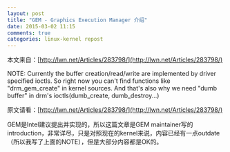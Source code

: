 ```yaml
---
layout: post
title: "GEM - Graphics Execution Manager 介绍"
date: 2015-03-02 11:15
comments: true
categories: linux-kernel repost
---
```


本文来自：[http://lwn.net/Articles/283798/](http://lwn.net/Articles/283798/)

NOTE: Currently the buffer creation/read/write are implemented by driver specified ioctls. So right now you can't find functions like "drm_gem_create" in kernel sources.
And that's also why we need "dumb buffer" in drm's ioctls(dumb_create, dumb_destroy...)

<!-- more -->

原文请看：[http://lwn.net/Articles/283798/](http://lwn.net/Articles/283798/)

GEM是Intel建议提出并实现的，所以这篇文章是GEM maintainer写的introduction，非常详尽，只是对照现在的kernel来说，内容已经有一点outdate（所以我写了上面的NOTE），但是大部分内容都是OK的。
